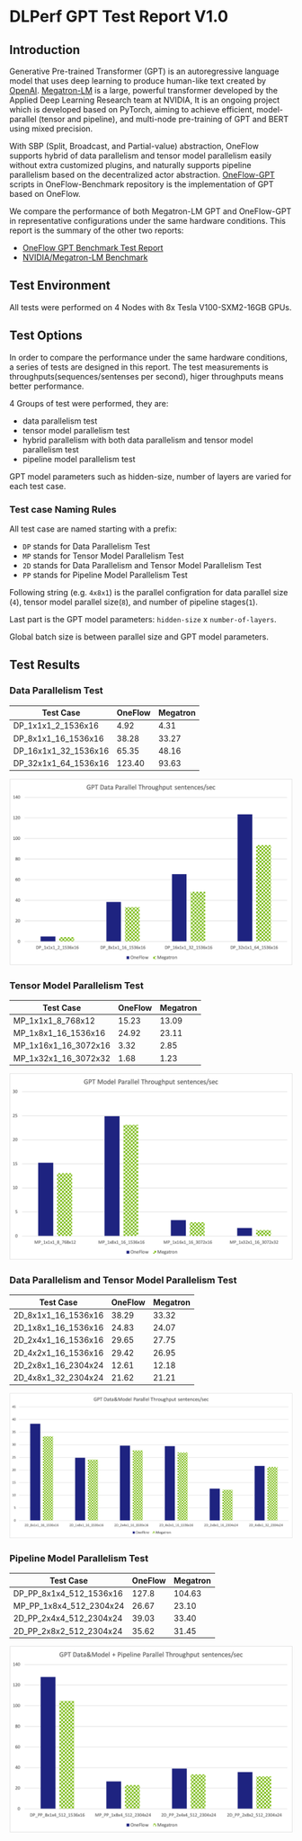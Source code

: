 # DLPerf GPT Test Report V1.0

## Introduction
Generative Pre-trained Transformer (GPT) is an autoregressive language model that uses deep learning to produce human-like text created by [OpenAI](https://openai.com/). [Megatron-LM](https://github.com/NVIDIA/Megatron-LM) is a large, powerful transformer developed by the Applied Deep Learning Research team at NVIDIA, It is an ongoing project which is developed based on PyTorch, aiming to achieve efficient, model-parallel (tensor and pipeline), and multi-node pre-training of GPT and BERT using mixed precision.

With SBP (Split, Broadcast, and Partial-value) abstraction, OneFlow supports hybrid of data parallelism and tensor model parallelism easily without extra customized plugins, and naturally supports pipeline parallelism based on the decentralized actor abstraction. [OneFlow-GPT](https://github.com/Oneflow-Inc/OneFlow-Benchmark/tree/master/LanguageModeling/GPT) scripts in OneFlow-Benchmark repository is the implementation of GPT based on OneFlow.

We compare the performance of both Megatron-LM GPT and OneFlow-GPT in representative configurations under the same hardware conditions. This report is the summary of the other two reports:
- [OneFlow GPT Benchmark Test Report](https://github.com/Oneflow-Inc/DLPerf/OneFlow/LanguageModeling/GPT/reports/oneflow_gpt_report_0512.md)
- [NVIDIA/Megatron-LM Benchmark](https://github.com/Oneflow-Inc/DLPerf/Megatron-LM)

## Test Environment
All tests were performed on 4 Nodes with 8x Tesla V100-SXM2-16GB GPUs.

## Test Options
In order to compare the performance under the same hardware conditions, a series of tests are designed in this report. The test measurements is throughputs(sequences/sentenses per second), higer throughputs means better performance.

4 Groups of test were performed, they are:
- data parallelism test
- tensor model parallelism test
- hybrid parallelism with both data parallelism and tensor model parallelism test
- pipeline model parallelism test

GPT model parameters such as hidden-size, number of layers are varied for each test case. 

### Test case Naming Rules

All test case are named starting with a prefix:
- `DP` stands for Data Parallelism Test
- `MP` stands for Tensor Model Parallelism Test
- `2D` stands for Data Parallelism and Tensor Model Parallelism Test
- `PP` stands for Pipeline Model Parallelism Test

Following string (e.g. `4x8x1`) is the parallel configration for data parallel size (`4`), tensor model parallel size(`8`), and number of pipeline stages(`1`).

Last part is the GPT model parameters: `hidden-size` x `number-of-layers`.

Global batch size is between parallel size and GPT model parameters.

## Test Results

### Data Parallelism Test
Test Case | OneFlow | Megatron
-- | -- | --
DP_1x1x1_2_1536x16 | 4.92 | 4.31
DP_8x1x1_16_1536x16 | 38.28 | 33.27
DP_16x1x1_32_1536x16 | 65.35 | 48.16
DP_32x1x1_64_1536x16 | 123.40 | 93.63

![DP](imgs/DP_throughput.png)

### Tensor Model Parallelism Test
Test Case | OneFlow | Megatron
-- | -- | --
MP_1x1x1_8_768x12 | 15.23 | 13.09
MP_1x8x1_16_1536x16 | 24.92 | 23.11
MP_1x16x1_16_3072x16 | 3.32 | 2.85
MP_1x32x1_16_3072x32 | 1.68 | 1.23

![MP](imgs/MP_throughput.png)

### Data Parallelism and Tensor Model Parallelism Test
Test Case | OneFlow | Megatron
-- | -- | --
2D_8x1x1_16_1536x16 | 38.29 | 33.32
2D_1x8x1_16_1536x16 | 24.83 | 24.07
2D_2x4x1_16_1536x16 | 29.65 | 27.75
2D_4x2x1_16_1536x16 | 29.42 | 26.95
2D_2x8x1_16_2304x24 | 12.61 | 12.18
2D_4x8x1_32_2304x24 | 21.62 | 21.21

![DP MP](imgs/DP_MP_throughput.png)

### Pipeline Model Parallelism Test
Test Case | OneFlow | Megatron
-- | -- | --
DP_PP_8x1x4_512_1536x16 | 127.8 | 104.63
MP_PP_1x8x4_512_2304x24 | 26.67 | 23.10
2D_PP_2x4x4_512_2304x24 | 39.03 | 33.40
2D_PP_2x8x2_512_2304x24 | 35.62 | 31.45
![PP](imgs/PP_throughput.png)

